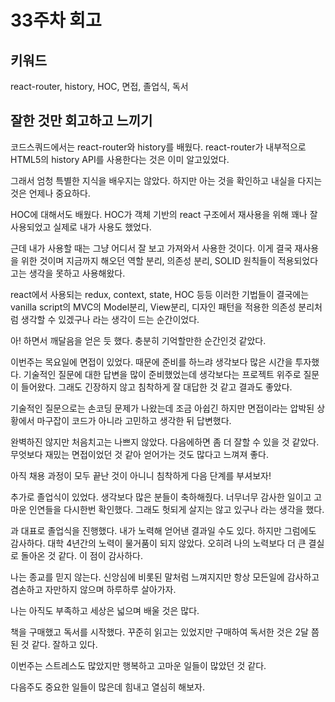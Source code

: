 # 33주차 회고

## 키워드

react-router, history, HOC, 면접, 졸업식, 독서

## 잘한 것만 회고하고 느끼기

코드스쿼드에서는 react-router와 history를 배웠다. react-router가 내부적으로 HTML5의 history API를 사용한다는 것은 이미 알고있었다.

그래서 엄청 특별한 지식을 배우지는 않았다. 하지만 아는 것을 확인하고 내실을 다지는 것은 언제나 중요하다.

HOC에 대해서도 배웠다. HOC가 객체 기반의 react 구조에서 재사용을 위해 꽤나 잘 사용되었고 실제로 내가 사용도 했었다.

근데 내가 사용할 때는 그냥 어디서 잘 보고 가져와서 사용한 것이다. 이게 결국 재사용을 위한 것이며 지금까지 해오던 역할 분리, 의존성 분리, SOLID 원칙들이 적용되었다고는 생각을 못하고 사용해왔다.

react에서 사용되는 redux, context, state, HOC 등등 이러한 기법들이 결국에는 vanilla script의 MVC의 Model분리, View분리, 디자인 패턴을 적용한 의존성 분리처럼 생각할 수 있겠구나 라는 생각이 드는 순간이었다.

아! 하면서 깨달음을 얻은 듯 했다. 충분히 기억할만한 순간인것 같았다.

이번주는 목요일에 면접이 있었다. 때문에 준비를 하느랴 생각보다 많은 시간을 투자했다.
기술적인 질문에 대한 답변을 많이 준비했었는데 생각보다는 프로젝트 위주로 질문이 들어왔다.
그래도 긴장하지 않고 침착하게 잘 대답한 것 같고 결과도 좋았다.

기술적인 질문으로는 손코딩 문제가 나왔는데 조금 아쉽긴 하지만 면접이라는 압박된 상황에서 마구잡이 코드가 아니라 고민하고 생각한 뒤 답변했다.

완벽하진 않지만 처음치고는 나쁘지 않았다. 다음에하면 좀 더 잘할 수 있을 것 같았다.
무엇보다 재밌는 면접이었던 것 같아 얻어가는 것도 많다고 느껴져 좋다.

아직 채용 과정이 모두 끝난 것이 아니니 침착하게 다음 단계를 부셔보자!

추가로 졸업식이 있었다. 생각보다 많은 분들이 축하해줬다. 너무너무 감사한 일이고 고마운 인연들을 다시한번 확인했다.
그래도 헛되게 살지는 않고 있구나 라는 생각을 했다.

과 대표로 졸업식을 진행했다. 내가 노력해 얻어낸 결과일 수도 있다. 하지만 그럼에도 감사하다. 대학 4년간의 노력이 물거품이 되지 않았다. 오히려 나의 노력보다 더 큰 결실로 돌아온 것 같다. 이 점이 감사하다.

나는 종교를 믿지 않는다. 신앙심에 비롯된 말처럼 느껴지지만 항상 모든일에 감사하고 겸손하고 자만하지 않으며 하루하루 살아가자.

나는 아직도 부족하고 세상은 넓으며 배울 것은 많다.

책을 구매했고 독서를 시작했다. 꾸준히 읽고는 있었지만 구매하여 독서한 것은 2달 쯤 된 것 같다. 잘하고 있다.

이번주는 스트레스도 많았지만 행복하고 고마운 일들이 많았던 것 같다.

다음주도 중요한 일들이 많은데 힘내고 열심히 해보자.
